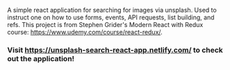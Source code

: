 A simple react application for searching for images via unsplash. Used to instruct one on how to use forms, events, API requests, list building, and refs. This project is from Stephen Grider's Modern React with Redux course: https://www.udemy.com/course/react-redux/.
### Visit https://unsplash-search-react-app.netlify.com/ to check out the application!
